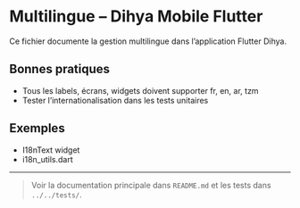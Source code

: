 # Multilingue – Dihya Mobile Flutter

Ce fichier documente la gestion multilingue dans l’application Flutter Dihya.

## Bonnes pratiques
- Tous les labels, écrans, widgets doivent supporter fr, en, ar, tzm
- Tester l’internationalisation dans les tests unitaires

## Exemples
- I18nText widget
- i18n_utils.dart

---

> Voir la documentation principale dans `README.md` et les tests dans `../../tests/`.
